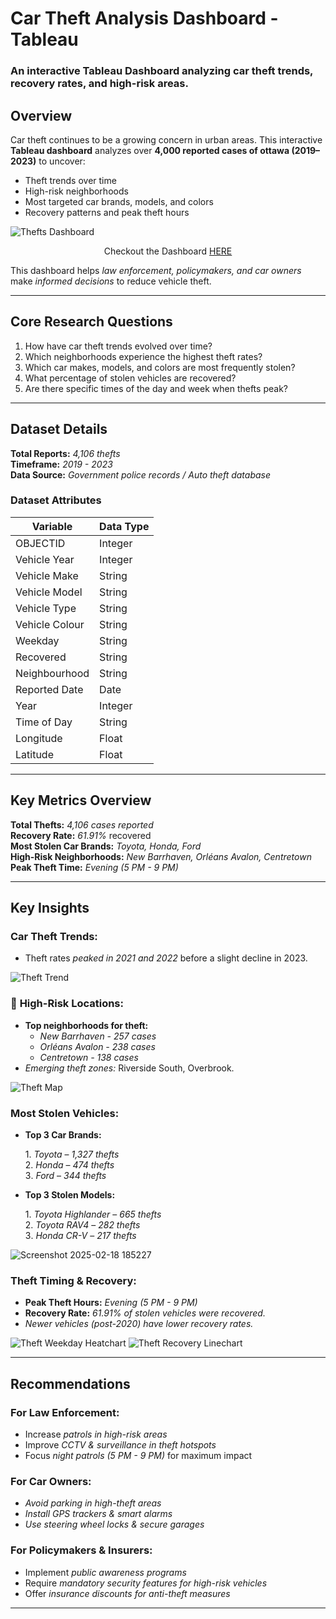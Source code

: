 # Car Theft Analysis Dashboard - Tableau

### An interactive Tableau Dashboard analyzing car theft trends, recovery rates, and high-risk areas.

## Overview

Car theft continues to be a growing concern in urban areas. This interactive **Tableau dashboard** analyzes over **4,000 reported cases of ottawa (2019–2023)** to uncover:

- Theft trends over time
- High-risk neighborhoods
- Most targeted car brands, models, and colors
- Recovery patterns and peak theft hours


![Thefts Dashboard](https://github.com/user-attachments/assets/10f47952-aa07-4cd6-ab9c-b80a7103ab10)

<p align="center"> Checkout the Dashboard  <a href="https://public.tableau.com/app/profile/shubham.naik5258/viz/CarTheftAnalysis/Dashboard ">HERE</a>
</p>

This dashboard helps *law enforcement, policymakers, and car owners* make *informed decisions* to reduce vehicle theft.

---

##  Core Research Questions
1. How have car theft trends evolved over time?
2. Which neighborhoods experience the highest theft rates?
3. Which car makes, models, and colors are most frequently stolen?
4. What percentage of stolen vehicles are recovered?
5. Are there specific times of the day and week when thefts peak?

---

##  Dataset Details
**Total Reports:** *4,106 thefts*  
**Timeframe:** *2019 - 2023*  
**Data Source:** *Government police records / Auto theft database*

### **Dataset Attributes**
| **Variable**        | **Data Type**  |
|--------------------|---------------|
| OBJECTID           | Integer       |
| Vehicle Year       | Integer       |
| Vehicle Make       | String        |
| Vehicle Model      | String        |
| Vehicle Type       | String        |
| Vehicle Colour     | String        |
| Weekday            | String        |
| Recovered          | String        |
| Neighbourhood      | String        |
| Reported Date      | Date          |
| Year               | Integer       |
| Time of Day        | String        |
| Longitude          | Float         |
| Latitude           | Float         |

---

##  Key Metrics Overview
 **Total Thefts:** *4,106 cases reported*  
 **Recovery Rate:** *61.91%* recovered  
 **Most Stolen Car Brands:** *Toyota, Honda, Ford*  
 **High-Risk Neighborhoods:** *New Barrhaven, Orléans Avalon, Centretown*  
 **Peak Theft Time:** *Evening (5 PM - 9 PM)*  

---

##  Key Insights
###  **Car Theft Trends:**
- Theft rates *peaked in 2021 and 2022* before a slight decline in 2023.
  
![Theft Trend ](https://github.com/user-attachments/assets/7ded1eb2-3c63-44c4-bfa3-510994f24cbc)

### 📌 **High-Risk Locations:**
- **Top neighborhoods for theft:**
  - *New Barrhaven - 257 cases*
  - *Orléans Avalon - 238 cases*
  - *Centretown - 138 cases*
- *Emerging theft zones:* Riverside South, Overbrook.
  
![Theft Map](https://github.com/user-attachments/assets/60b84e6b-559c-485b-94a3-8ebd3b1d6094)

###  **Most Stolen Vehicles:**

- **Top 3 Car Brands:**
  
  1️. *Toyota* – *1,327 thefts*  
  2️. *Honda* – *474 thefts*  
  3️. *Ford* – *344 thefts*
   
- **Top 3 Stolen Models:**
  
  1️. *Toyota Highlander* – *665 thefts*  
  2️. *Toyota RAV4* – *282 thefts*  
  3️. *Honda CR-V* – *217 thefts*
  
![Screenshot 2025-02-18 185227](https://github.com/user-attachments/assets/db76cac8-bac6-404f-bef4-8d70806a9675)

###  **Theft Timing & Recovery:**
- **Peak Theft Hours:** *Evening (5 PM - 9 PM)* 
- **Recovery Rate:** *61.91% of stolen vehicles were recovered.*
- *Newer vehicles (post-2020) have lower recovery rates.*
  
![Theft Weekday Heatchart](https://github.com/user-attachments/assets/b66ec942-32bb-428c-800e-ffcd38199b78)
![Theft Recovery Linechart](https://github.com/user-attachments/assets/80ac4c49-243a-4a4e-bb86-0dae4a54676c)

---

##  Recommendations
###  **For Law Enforcement:**
- Increase *patrols in high-risk areas*  
- Improve *CCTV & surveillance in theft hotspots*   
- Focus *night patrols (5 PM - 9 PM)* for maximum impact 

###  **For Car Owners:**
- *Avoid parking in high-theft areas*   
- *Install GPS trackers & smart alarms*   
- *Use steering wheel locks & secure garages*  

###  **For Policymakers & Insurers:**
- Implement *public awareness programs*   
- Require *mandatory security features for high-risk vehicles*   
- Offer *insurance discounts for anti-theft measures*   

---

